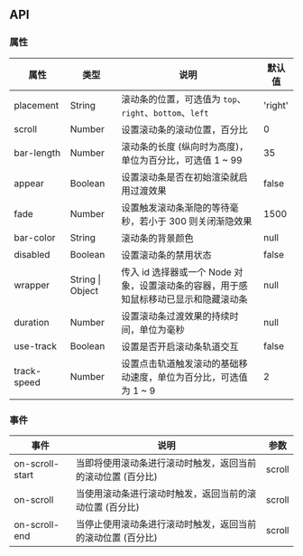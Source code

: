## API

### 属性

| 属性        | 类型             | 说明                                                                                 | 默认值  |
| ----------- | ---------------- | ------------------------------------------------------------------------------------ | ------- |
| placement   | String           | 滚动条的位置，可选值为 `top`、`right`、`bottom`、`left`                              | 'right' |
| scroll      | Number           | 设置滚动条的滚动位置，百分比                                                         | 0       |
| bar-length  | Number           | 滚动条的长度 (纵向时为高度)，单位为百分比，可选值 1 ~ 99                             | 35      |
| appear      | Boolean          | 设置滚动条是否在初始渲染就启用过渡效果                                               | false   |
| fade        | Number           | 设置触发滚动条渐隐的等待毫秒，若小于 300 则关闭渐隐效果                              | 1500    |
| bar-color   | String           | 滚动条的背景颜色                                                                     | null    |
| disabled    | Boolean          | 设置滚动条的禁用状态                                                                 | false   |
| wrapper     | String \| Object | 传入 id 选择器或一个 Node 对象，设置滚动条的容器，用于感知鼠标移动已显示和隐藏滚动条 | null    |
| duration    | Number           | 设置滚动条过渡效果的持续时间，单位为毫秒                                             | null    |
| use-track   | Boolean          | 设置是否开启滚动条轨道交互                                                           | false   |
| track-speed | Number           | 设置点击轨道触发滚动的基础移动速度，单位为百分比，可选值为 1 ~ 9                     | 2       |

### 事件

| 事件            | 说明                                                        | 参数   |
| --------------- | ----------------------------------------------------------- | ------ |
| on-scroll-start | 当即将使用滚动条进行滚动时触发，返回当前的滚动位置 (百分比) | scroll |
| on-scroll       | 当使用滚动条进行滚动时触发，返回当前的滚动位置 (百分比)     | scroll |
| on-scroll-end   | 当停止使用滚动条进行滚动时触发，返回当前的滚动位置 (百分比) | scroll |
